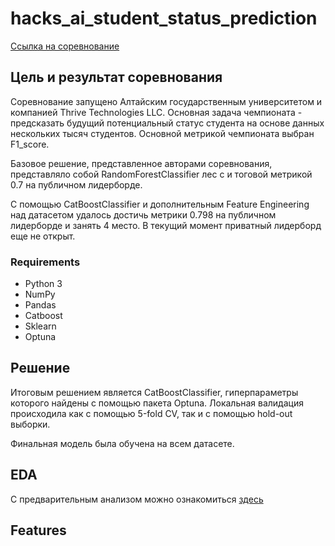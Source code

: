 # hacks_ai_student_status_prediction
[Ссылка на соревнование](https://hacks-ai.ru/championships/758263)

## Цель и результат соревнования

Соревнование запущено Алтайским государственным университетом и компанией Thrive Technologies LLC. 
Основная задача чемпионата - предсказать будущий 
потенциальный статус студента на основе данных нескольких 
тысяч студентов. Основной метрикой чемпионата выбран F1_score.

Базовое решение, представленное авторами соревнования, представляло собой RandomForestClassifier лес с и
тоговой метрикой 0.7 на публичном лидерборде.

С помощью CatBoostClassifier и дополнительным Feature Engineering над датасетом удалось достичь метрики 0.798 на публичном
лидерборде и занять 4 место. В текущий момент приватный лидерборд еще не открыт.

### Requirements
- Python 3
- NumPy
- Pandas
- Catboost
- Sklearn
- Optuna

## Решение
Итоговым решением является CatBoostClassifier, гиперпараметры которого найдены с помощью пакета Optuna.
Локальная валидация происходила как с помощью 5-fold CV, так и с помощью hold-out выборки.

Финальная модель была обучена на всем датасете.

## EDA
С предварительным анализом можно ознакомиться [здесь](https://github.com/vlad-rodionov/hacks_ai_student_status_prediction/blob/main/Notebooks/EDA_student.ipynb)

## Features

